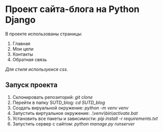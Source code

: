 # Проект сайта-блога на Python Django
В проекте использованы страницы:
1. Главная
2. Мои цели
3. Контакты
4. Обратная связь

*Для стиля используеися css.*

## Запуск проекта
1. Склонировать репозиторий: *git clone*
2. Перейти в папку SUTD_blog: *cd SUTD_blog*
3. Создать вируальной окружение: *python -m venv venv*
4. Запустить виртуальное окружение: *.\venv\bin\activate.bat*
5. Установить все пакеты и зависимости: *pip install -r requirements.txt*
6. Запустить сервер с сайтом: *python manage.py runserver*

